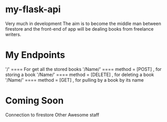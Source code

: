 # my-flask-api

Very much in development
The aim is to become the middle man between firestore and the front-end of app will be dealing books from freelance writers.

# My Endpoints
'/'   ==== For get all the stored books
'/Name/<str : name>' ==== method = [POST] , for storing a book
'/Name/<str : name>' ==== method = [DELETE] , for deleting a book
'/Name/<str : name>' ==== method = [GET] , for pulling by a book by its name

# Coming Soon
Connection to firestore
Other Awesome staff